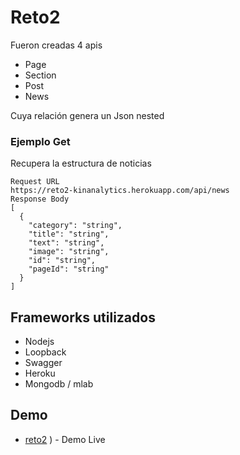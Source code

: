 # Reto2
Fueron creadas 4 apis
* Page
* Section
* Post
* News

Cuya relación genera un Json nested

### Ejemplo Get

Recupera la estructura de noticias

```
Request URL
https://reto2-kinanalytics.herokuapp.com/api/news
Response Body
[
  {
    "category": "string",
    "title": "string",
    "text": "string",
    "image": "string",
    "id": "string",
    "pageId": "string"
  }
]
```

## Frameworks utilizados
* Nodejs
* Loopback
* Swagger
* Heroku
* Mongodb / mlab
## Demo
* [reto2](https://reto2-kinanalytics.herokuapp.com/explorer)
) - Demo Live

